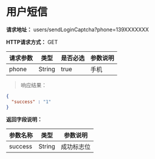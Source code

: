 # 用户短信

**请求地址：** users/sendLoginCaptcha?phone=139XXXXXXX

**HTTP请求方式：** GET

| 请求参数 | 类型 | 是否必选 | 参数说明 |
| -- | -- | -- | -- |
| phone | String | true | 手机 |

>响应结果：

```json
{
  "success" : "1"
}
```

**返回字段说明：**

| 参数名称 | 类型 | 参数说明 |
| -- | -- | -- |
| success | String | 成功标志位 |
